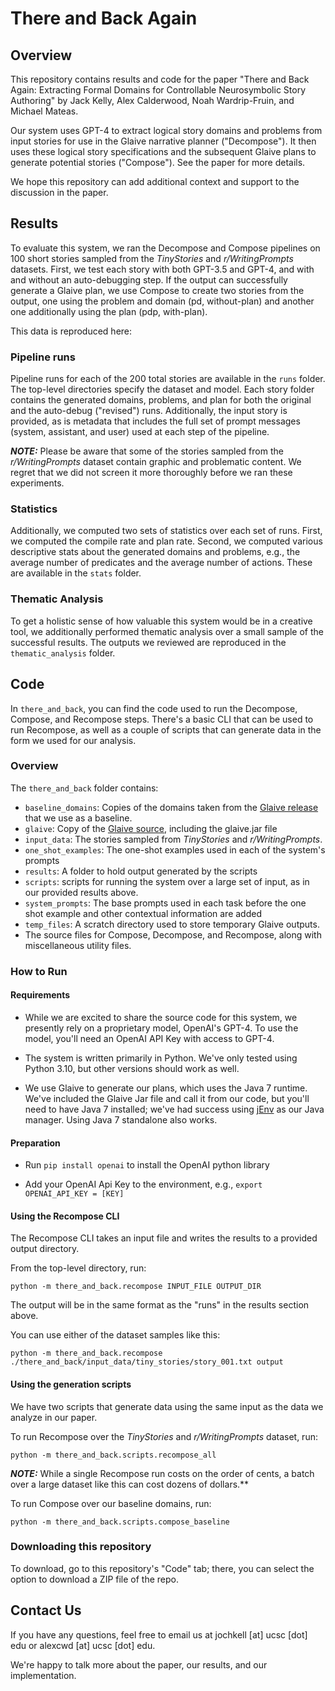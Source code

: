# There and Back Again

## Overview
This repository contains results and code for the paper "There and Back Again:
Extracting Formal Domains for Controllable Neurosymbolic Story Authoring" by Jack Kelly, Alex Calderwood, Noah Wardrip-Fruin, and Michael Mateas.

Our system uses GPT-4 to extract logical story domains and problems from input stories for use in the Glaive narrative planner ("Decompose"). It then uses these logical story specifications and the subsequent Glaive plans to generate potential stories ("Compose"). See the paper for more details.

We hope this repository can add additional context and support to the discussion in the paper. 

## Results

To evaluate this system, we ran the Decompose and Compose pipelines on 100 short stories sampled from the _TinyStories_ and _r/WritingPrompts_ datasets. First, we test each story with both GPT-3.5 and GPT-4, and with and without an auto-debugging step. If the output can successfully generate a Glaive plan, we use Compose to create two stories from the output, one using the problem and domain (pd, without-plan) and another one additionally using the plan (pdp, with-plan).

This data is reproduced here: 

### Pipeline runs
Pipeline runs for each of the 200 total stories are available in the `runs` folder. The top-level directories specify the dataset and model. Each story folder contains the generated domains, problems, and plan for both the original and the auto-debug ("revised") runs. Additionally, the input story is provided, as is metadata that includes the full set of prompt messages (system, assistant, and user) used at each step of the pipeline. 

**_NOTE:_**  Please be aware that some of the stories sampled from the _r/WritingPrompts_ dataset contain graphic and problematic content. We regret that we did not screen it more thoroughly before we ran these experiments.

### Statistics 

Additionally, we computed two sets of statistics over each set of runs. First, we computed the compile rate and plan rate. Second, we computed various descriptive stats about the generated domains and problems, e.g., the average number of predicates and the average number of actions. These are available in the `stats` folder.

### Thematic Analysis

To get a holistic sense of how valuable this system would be in a creative tool, we additionally performed thematic analysis over a small sample of the successful results. The outputs we reviewed are reproduced in the `thematic_analysis` folder.


## Code

In `there_and_back`, you can find the code used to run the Decompose, Compose, and Recompose steps. There's a basic CLI that can be used to run Recompose, as well as a couple of scripts that can generate data in the form we used for our analysis. 

### Overview
The `there_and_back` folder contains:
- `baseline_domains`: Copies of the domains taken from the [Glaive release](https://www.cs.uky.edu/~sgware/projects/glaive/) that we use as a baseline.
- `glaive`: Copy of the [Glaive source](https://www.cs.uky.edu/~sgware/projects/glaive/), including the glaive.jar file 
- `input_data`: The stories sampled from _TinyStories_ and _r/WritingPrompts_.  
- `one_shot_examples`: The one-shot examples used in each of the system's prompts
- `results`: A folder to hold output generated by the scripts
- `scripts`: scripts for running the system over a large set of input, as in our provided results above. 
- `system_prompts`: The base prompts used in each task before the one shot example and other contextual information are added
- `temp_files`: A scratch directory used to store temporary Glaive outputs.
- The source files for Compose, Decompose, and Recompose, along with miscellaneous utility files. 

### How to Run

#### Requirements
- While we are excited to share the source code for this system, we presently rely on a proprietary model, OpenAI's GPT-4. To use the model, you'll need an OpenAI API Key with access to GPT-4.

- The system is written primarily in Python. We've only tested using Python 3.10, but other versions should work as well.

- We use Glaive to generate our plans, which uses the Java 7 runtime. We've included the Glaive Jar file and call it from our code, but you'll need to have Java 7 installed; we've had success using [jEnv](https://www.jenv.be/) as our Java manager. Using Java 7 standalone also works.

#### Preparation

- Run `pip install openai` to install the OpenAI python library

- Add your OpenAI Api Key to the environment, e.g., `export OPENAI_API_KEY = [KEY]`

#### Using the Recompose CLI

The Recompose CLI takes an input file and writes the results to a provided output directory.

From the top-level directory, run:

`python -m there_and_back.recompose INPUT_FILE OUTPUT_DIR`

The output will be in the same format as the "runs" in the results section above.

You can use either of the dataset samples like this:

`python -m there_and_back.recompose ./there_and_back/input_data/tiny_stories/story_001.txt output`

#### Using the generation scripts

We have two scripts that generate data using the same input as the data we analyze in our paper.

To run Recompose over the _TinyStories_ and _r/WritingPrompts_ dataset, run:

`python -m there_and_back.scripts.recompose_all`

**_NOTE:_** While a single Recompose run costs on the order of cents, a batch over a large dataset like this can cost dozens of dollars.** 

To run Compose over our baseline domains, run:

`python -m there_and_back.scripts.compose_baseline`

### Downloading this repository

To download, go to this repository's "Code" tab; there, you can select the option to download a ZIP file of the repo.

## Contact Us

If you have any questions, feel free to email us at jochkell [at] ucsc [dot] edu or alexcwd [at] ucsc [dot] edu. 

We're happy to talk more about the paper, our results, and our implementation.

